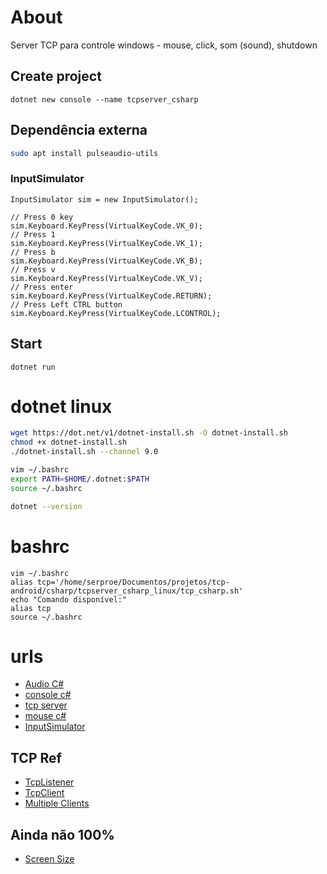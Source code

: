 
# About

Server TCP para controle windows - mouse, click, som (sound), shutdown

## Create project

```
dotnet new console --name tcpserver_csharp
```

## Dependência externa

```bash
sudo apt install pulseaudio-utils
```

### InputSimulator

```
InputSimulator sim = new InputSimulator();

// Press 0 key
sim.Keyboard.KeyPress(VirtualKeyCode.VK_0);
// Press 1
sim.Keyboard.KeyPress(VirtualKeyCode.VK_1);
// Press b
sim.Keyboard.KeyPress(VirtualKeyCode.VK_B);
// Press v
sim.Keyboard.KeyPress(VirtualKeyCode.VK_V);
// Press enter
sim.Keyboard.KeyPress(VirtualKeyCode.RETURN);
// Press Left CTRL button
sim.Keyboard.KeyPress(VirtualKeyCode.LCONTROL);
```

## Start

```
dotnet run
```

# dotnet linux

```bash
wget https://dot.net/v1/dotnet-install.sh -O dotnet-install.sh
chmod +x dotnet-install.sh
./dotnet-install.sh --channel 9.0

vim ~/.bashrc
export PATH=$HOME/.dotnet:$PATH
source ~/.bashrc

dotnet --version
```

# bashrc

```
vim ~/.bashrc
alias tcp='/home/serproe/Documentos/projetos/tcp-android/csharp/tcpserver_csharp_linux/tcp_csharp.sh'
echo "Comando disponível:"
alias tcp
source ~/.bashrc
```


# urls

- [Audio C#](https://github.com/xenolightning/AudioSwitcher)
- [console c#](https://aka.ms/new-console-template)
- [tcp server](https://learn.microsoft.com/pt-br/dotnet/api/system.net.sockets.tcplistener?view=net-7.0)
- [mouse c#](https://stackoverflow.com/questions/2416748/how-do-you-simulate-mouse-click-in-c)
- [InputSimulator](https://ourcodeworld.com/articles/read/520/simulating-keypress-in-the-right-way-using-inputsimulator-with-csharp-in-winforms)

## TCP Ref

- [TcpListener](https://learn.microsoft.com/pt-br/dotnet/api/system.net.sockets.tcplistener?view=net-7.0)
- [TcpClient](https://learn.microsoft.com/pt-br/dotnet/api/system.net.sockets.tcpclient?view=net-7.0)
- [Multiple Clients](https://stackoverflow.com/questions/5339782/how-do-i-get-tcplistener-to-accept-multiple-connections-and-work-with-each-one-i)

## Ainda não 100%

- [Screen Size](https://stackoverflow.com/questions/43739898/c-sharp-screen-size-without-references-in-interactive)
